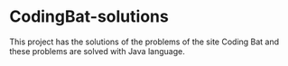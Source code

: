# CodingBat-solutions
This project has the solutions of the problems of the site Coding Bat and these problems are solved with Java language.
